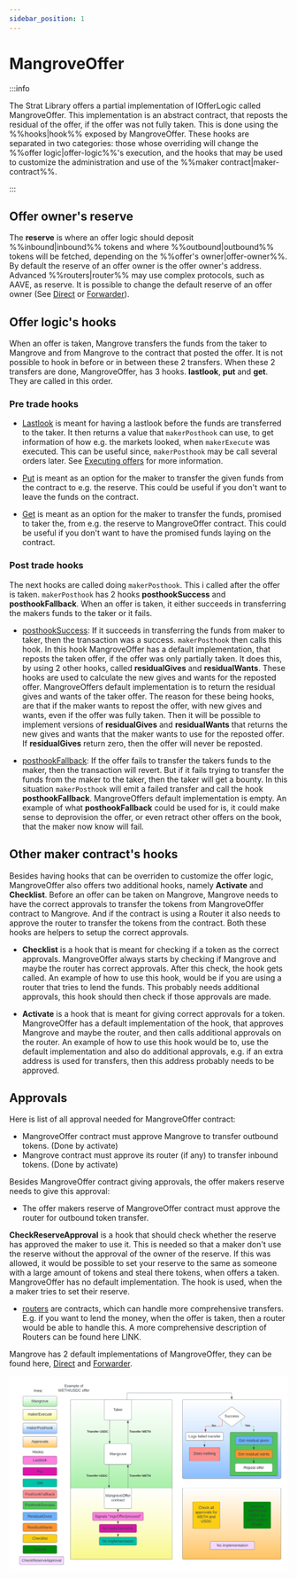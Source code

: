 ```yaml
---
sidebar_position: 1
---
```


# MangroveOffer

:::info

The Strat Library offers a partial implementation of IOfferLogic called MangroveOffer. This implementation is an abstract contract, that reposts the residual of the offer, if the offer was not fully taken. This is done using the %%hooks|hook%% exposed by MangroveOffer. These hooks are separated in two categories: those whose overriding will change the %%offer logic|offer-logic%%'s execution, and the hooks that may be used to customize the administration and use of the %%maker contract|maker-contract%%. 

:::

## Offer owner's reserve

The **reserve** is where an offer logic should deposit %%inbound|inbound%% tokens and where %%outbound|outbound%% tokens will be fetched, depending on the %%offer's owner|offer-owner%%. By default the reserve of an offer owner is the offer owner's address. Advanced %%routers|router%% may use complex protocols, such as AAVE, as reserve. It is possible to change the default reserve of an offer owner (See [Direct](direct.md) or [Forwarder](forwarder.md)).

## Offer logic's hooks

When an offer is taken, Mangrove transfers the funds from the taker to Mangrove and from Mangrove to the contract that posted the offer. It is not possible to hook in before or in between these 2 transfers. When these 2 transfers are done, MangroveOffer, has 3 hooks. **lastlook**, **put** and **get**. They are called in this order.

### Pre trade hooks

* [Lastlook](../../technical-references/main-hooks.md#last-look-before-trade) is meant for having a lastlook before the funds are transferred to the taker. It then returns a value that `makerPosthook` can use, to get information of how e.g. the markets looked, when `makerExecute` was executed. This can be useful since, `makerPosthook` may be call several orders later. See [Executing offers](../../../contracts/technical-references/taking-and-making-offers/reactive-offer/executing-offers.md) for more information.

* [Put](../../technical-references/main-hooks.md#managing-takers-payment) is meant as an option for the maker to transfer the given funds from the contract to e.g. the reserve. This could be useful if you don't want to leave the funds on the contract.

* [Get](../../technical-references/main-hooks.md#sourcing-liquidity) is meant as an option for the maker to transfer the funds, promised to taker the, from e.g. the reserve to MangroveOffer contract. This could be useful if you don't want to have the promised funds laying on the contract.

### Post trade hooks

The next hooks are called doing `makerPosthook`. This i called after the offer is taken. `makerPosthook` has 2 hooks **posthookSuccess** and **posthookFallback**. When an offer is taken, it either succeeds in transferring the makers funds to the taker or it fails.

* [posthookSuccess](../../technical-references/main-hooks.md#posthook-after-trade-success): If it succeeds in transferring the funds from maker to taker, then the transaction was a success. `makerPosthook` then calls this hook. In this hook MangroveOffer has a default implementation, that reposts the taken offer, if the offer was only partially taken. It does this, by using 2 other hooks, called **residualGives** and **residualWants**. These hooks are used to calculate the new gives and wants for the reposted offer. MangroveOffers default implementation is to return the residual gives and wants of the taker offer. The reason for these being hooks, are that if the maker wants to repost the offer, with new gives and wants, even if the offer was fully taken. Then it will be possible to implement versions of **residualGives** and **residualWants** that returns the new gives and wants that the maker wants to use for the reposted offer. If **residualGives** return zero, then the offer will never be reposted.

* [posthookFallback](../../technical-references/main-hooks.md#posthook-after-trade-failure): If the offer fails to transfer the takers funds to the maker, then the transaction will revert. But if it fails trying to transfer the funds from the maker to the taker, then the taker will get a bounty. In this situation `makerPosthook` will emit a failed transfer and call the hook **posthookFallback**. MangroveOffers default implementation is empty. An example of what **posthookFallback** could be used for is, it could make sense to deprovision the offer, or even retract other offers on the book, that the maker now know will fail.

## Other maker contract's hooks

Besides having hooks that can be overriden to customize the offer logic, MangroveOffer also offers two additional hooks, namely **Activate** and **Checklist**. Before an offer can be taken on Mangrove, Mangrove needs to have the correct approvals to transfer the tokens from MangroveOffer contract to Mangrove. And if the contract is using a Router it also needs to approve the router to transfer the tokens from the contract. Both these hooks are helpers to setup the correct approvals.

* **Checklist** is a hook that is meant for checking if a token as the correct approvals. MangroveOffer always starts by checking if Mangrove and maybe the router has correct approvals. After this check, the hook gets called. An example of how to use this hook, would be if you are using a router that tries to lend the funds. This probably needs additional approvals, this hook should then check if those approvals are made.

* **Activate** is a hook that is meant for giving correct approvals for a token. MangroveOffer has a default implementation of the hook, that approves Mangrove and maybe the router, and then calls additional approvals on the router. An example of how to use this hook would be to, use the default implementation and also do additional approvals, e.g. if an extra address is used for transfers, then this address probably needs to be approved.

## Approvals

Here is list of all approval needed for MangroveOffer contract:

* MangroveOffer contract must approve Mangrove to transfer outbound tokens. (Done by activate)
* Mangrove contract must approve its router (if any) to transfer inbound tokens. (Done by activate)

Besides MangroveOffer contract giving approvals, the offer makers reserve needs to give this approval:

* The offer makers reserve of MangroveOffer contract must approve the router for outbound token transfer.

**CheckReserveApproval** is a hook that should check whether the reserve has approved the maker to use it. This is needed so that a maker don't use the reserve without the approval of the owner of the reserve. If this was allowed, it would be possible to set your reserve to the same as someone with a large amount of tokens and steal there tokens, when offers a taken. MangroveOffer has no default implementation. The hook is used, when the a maker tries to set their reserve.

* [routers](../../technical-references/router.md) are contracts, which can handle more comprehensive transfers. E.g. if you want to lend the money, when the offer is taken, then a router would be able to handle this. A more comprehensive description of Routers can be found here LINK.

Mangrove has 2 default implementations of MangroveOffer, they can be found here, [Direct](direct.md) and [Forwarder](forwarder.md).

![Flow of taking a offer made by MangroveOffer](../../../../static/img/assets/MangroveOffer.png)
